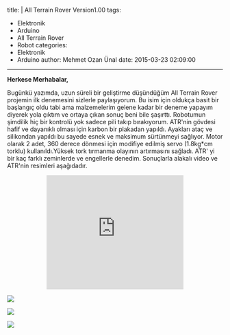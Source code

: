 title: |
  All Terrain Rover Version1.00
tags:
  - Elektronik
  - Arduino
  - All Terrain Rover
  - Robot
categories:
  - Elektronik
  - Arduino
author: Mehmet Ozan Ünal
date: 2015-03-23 02:09:00
---
**Herkese Merhabalar,**  

Bugünkü yazımda, uzun süreli bir geliştirme düşündüğüm All Terrain Rover projemin ilk denemesini sizlerle paylaşıyorum. Bu isim için oldukça basit bir başlangıç oldu tabi ama malzemelerim gelene kadar bir deneme yapayım diyerek yola çıktım ve ortaya çıkan sonuç beni bile şaşırttı. Robotumun şimdilik hiç bir kontrolü yok sadece pili takıp bırakıyorum. ATR'nin gövdesi hafif ve dayanıklı olması için karbon bir plakadan yapıldı. Ayakları ataç ve silikondan yapıldı bu sayede esnek ve maksimum sürtünmeyi sağlıyor. Motor olarak 2 adet, 360 derece dönmesi için modifiye edilmiş servo (1.8kg*cm torklu) kullanıldı.Yüksek tork tırmanma olayının artırmasını sağladı. ATR' yi bir kaç farklı zeminlerde ve engellerle denedim. Sonuçlarla alakalı video ve ATR'nin resimleri aşağıdadır.

<!-- more -->  

<div class="separator" style="clear: both; text-align: center;"><iframe allowfullscreen="" class="YOUTUBE-iframe-video" data-thumbnail-src="https://i.ytimg.com/vi/t99pXT9v2ds/0.jpg" frameborder="0" height="266" src="https://www.youtube.com/embed/t99pXT9v2ds?feature=player_embedded" width="320"></iframe></div>

[![](https://3.bp.blogspot.com/-7V0ASewXv8k/VQ8wWK4_oBI/AAAAAAAAILU/ZVliXBGXiPk/s1600/IMG_20150322_165322.jpg)](https://3.bp.blogspot.com/-7V0ASewXv8k/VQ8wWK4_oBI/AAAAAAAAILU/ZVliXBGXiPk/s1600/IMG_20150322_165322.jpg)

[![](https://4.bp.blogspot.com/-Tln2HhPN68A/VQ8wWH_29mI/AAAAAAAAILU/erx6974YlPI/s1600/IMG_20150322_165256.jpg)](https://4.bp.blogspot.com/-Tln2HhPN68A/VQ8wWH_29mI/AAAAAAAAILU/erx6974YlPI/s1600/IMG_20150322_165256.jpg)

[![](https://3.bp.blogspot.com/-W3CsnXr4Pjs/VQ8wWIAfrJI/AAAAAAAAILU/sFIhxtg2B8Y/s1600/IMG_20150322_165304.jpg)](https://3.bp.blogspot.com/-W3CsnXr4Pjs/VQ8wWIAfrJI/AAAAAAAAILU/sFIhxtg2B8Y/s1600/IMG_20150322_165304.jpg)
